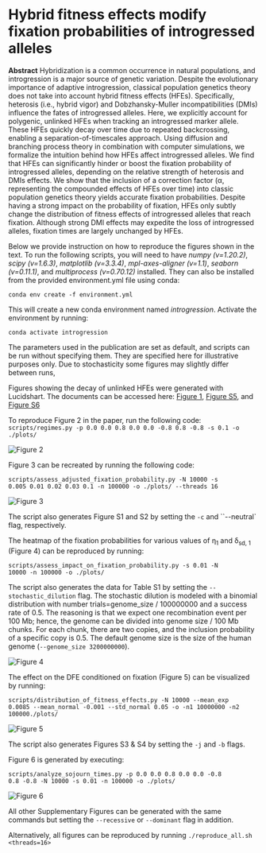 # Hybrid fitness effects modify fixation probabilities of introgressed alleles

<p><strong>Abstract</strong> Hybridization is a common occurrence in natural populations, and introgression is a major source of genetic variation. Despite the evolutionary importance of adaptive introgression, classical population genetics theory does not take into account hybrid fitness effects (HFEs). Specifically, heterosis (i.e., hybrid vigor) and Dobzhansky-Muller incompatibilities (DMIs) influence the fates of introgressed alleles. Here, we explicitly account for polygenic, unlinked HFEs when tracking an introgressed marker allele. These HFEs quickly decay over time due to repeated backcrossing, enabling a separation-of-timescales approach. Using diffusion and branching process theory in combination with computer simulations, we formalize the intuition behind how HFEs affect introgressed alleles. We find that HFEs can significantly hinder or boost the fixation probability of introgressed alleles, depending on the relative strength of heterosis and DMIs effects. We show that the inclusion of a correction factor (&alpha;, representing the compounded effects of HFEs over time) into classic population genetics theory yields accurate fixation probabilities. Despite having a strong impact on the probability of fixation, HFEs only subtly change the distribution of fitness effects of introgressed alleles that reach fixation. Although strong DMI effects may expedite the loss of introgressed alleles, fixation times are largely unchanged by HFEs.</p>

<p>Below we provide instruction on how to reproduce the figures shown in the text.
To run the following scripts, you will need to have <em>numpy (v=1.20.2)</em>, <em>scipy (v=1.6.3)</em>, <em>matplotlib (v=3.3.4)</em>, <em>mpl-axes-aligner (v=1.1)</em>, <em>seaborn (v=0.11.1)</em>, and <em>multiprocess (v=0.70.12)</em> installed.
They can also be installed from the provided environment.yml file using conda:<br>

<code>conda env create -f environment.yml</code><br>

This will create a new conda environment named *introgression*. Activate the environment by running:<br>

<code>conda activate introgression</code><br>

The parameters used in the publication are set as default, and scripts can be run without specifying them.
They are specified here for illustrative purposes only. Due to stochasticity some figures may slightly differ between runs,</p>

Figures showing the decay of unlinked HFEs were generated with Lucidshart. The documents can be accessed here: [Figure 1](https://lucid.app/documents/view/c66e34a8-0b55-408a-a391-cdae5a728b08), [Figure S5](https://lucid.app/documents/view/d6916f9b-e44c-484e-91b7-3b701a94cf7d), and [Figure S6](https://lucid.app/documents/view/3d15002b-e5d3-455b-b69a-93539d72d16b)

To reproduce Figure 2 in the paper, run the following code:</br>
<code>scripts/regimes.py -p 0.0 0.0 0.8 0.0 0.0 -0.8 0.8 -0.8 -s 0.1 -o ./plots/</code>

![Figure 2](plots/regimes.jpg)

Figure 3 can be recreated by running the following code:</br>

<code>scripts/assess_adjusted_fixation_probability.py -N 10000 -s 0.005 0.01 0.02 0.03 0.1 -n 100000 -o ./plots/ --threads 16</code>

![Figure 3](plots/adjusted_pfix.jpg)

The script also generates Figure S1 and S2 by setting the `-c` and ``--neutral` flag, respectively.

The heatmap of the fixation probabilities for various values of &eta;<sub>1</sub> and &delta;<sub>sd, 1</sub> (Figure 4) can be reproduced by running:</br>

<code>scripts/assess_impact_on_fixation_probability.py -s 0.01 -N 10000 -n 100000 -o ./plots/</code>

The script also generates the data for Table S1 by setting the `--stochastic_dilution` flag. The stochastic dilution is modeled with a binomial distribution with number trials=genome_size / 100000000 and a success rate of 0.5. The reasoning is that we expect one recombination event per 100 Mb; hence, the genome can be divided into genome size / 100 Mb chunks. For each chunk, there are two copies, and the inclusion probability of a specific copy is 0.5. The default genome size is the size of the human genome (`--genome_size 3200000000`).

![Figure 4](plots/difference_emp_theo_fix.jpg)

The effect on the DFE conditioned on fixation (Figure 5) can be visualized by running:</br>

<code>scripts/distribution_of_fitness_effects.py -N 10000 --mean_exp 0.0085 --mean_normal -0.001 --std_normal 0.05 -o -n1 10000000 -n2 100000./plots/</code>

![Figure 5](plots/dfe_normal_simulations.jpg)

The script also generates Figures S3 & S4 by setting the `-j` and `-b` flags.

Figure 6 is generated by executing:<br>

<code>scripts/analyze_sojourn_times.py -p 0.0 0.0 0.8 0.0 0.0 -0.8 0.8 -0.8 -N 10000 -s 0.01 -n 100000 -o ./plots/</code>

![Figure 6](plots/sojourn_times.jpg)

All other Supplementary Figures can be generated with the same commands but setting the <code>--recessive</code> or <code>--dominant</code>  flag in addition.

Alternatively, all figures can be reproduced by running <code>./reproduce_all.sh <threads=16></code>

